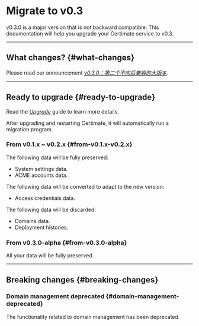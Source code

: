 ﻿# Migrate to v0.3

v0.3.0 is a major version that is not backward compatible. This documentation will help you upgrade your Certimate service to v0.3.

---

## What changes? {#what-changes}

Please read our announcement [_v0.3.0：第二个不向后兼容的大版本_](/blog/v0.3.0).

---

## Ready to upgrade {#ready-to-upgrade}

Read the _[Upgrade](/docs/getting-started/upgrade)_ guide to learn more details.

After upgrading and restarting Certimate, it will automatically run a migration program.

### From v0.1.x ~ v0.2.x {#from-v0.1.x-v0.2.x}

The following data will be fully preserved:

- System settings data.
- ACME accounts data.

The following data will be converted to adapt to the new version:

- Access credentials data.

The following data will be discarded:

- Domains data.
- Deployment histories.

### From v0.3.0-alpha {#from-v0.3.0-alpha}

All your data will be fully preserved.

---

## Breaking changes {#breaking-changes}

### Domain management deprecated {#domain-management-deprecated}

The functionality related to domain management has been deprecated.
